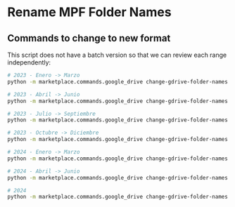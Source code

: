 # Rename MPF Folder Names

## Commands to change to new format

This script does not have a batch version so that we can review each range independently:

```bash
# 2023 - Enero -> Marzo
python -m marketplace.commands.google_drive change-gdrive-folder-names --start 2023-01-01 --end 2023-03-31

# 2023 - Abril -> Junio
python -m marketplace.commands.google_drive change-gdrive-folder-names --start 2023-04-01 --end 2023-06-30

# 2023 - Julio -> Septiembre
python -m marketplace.commands.google_drive change-gdrive-folder-names --start 2023-07-01 --end 2023-09-30

# 2023 - Octubre -> Diciembre
python -m marketplace.commands.google_drive change-gdrive-folder-names --start 2023-10-01 --end 2023-12-31

# 2024 - Enero -> Marzo
python -m marketplace.commands.google_drive change-gdrive-folder-names --start 2024-01-01 --end 2024-03-31

# 2024 - Abril -> Junio
python -m marketplace.commands.google_drive change-gdrive-folder-names --start 2024-04-01 --end 2024-06-30

# 2024
python -m marketplace.commands.google_drive change-gdrive-folder-names --start 2024-07-01 --end 2024-09-30
```
